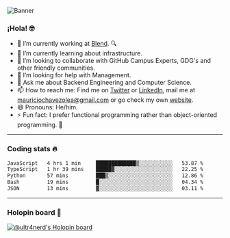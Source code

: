 ![Banner](banner.gif)
### ¡Hola! 🤓

- 🔭 I’m currently working at [Blend](https://blend.com/). 🔍
- 🌱 I’m currently learning about infrastructure.
- 👯 I’m looking to collaborate with GitHub Campus Experts, GDG's and other friendly communities.
- 🤔 I’m looking for help with Management.
- 💬 Ask me about Backend Engineering and Computer Science.
- 📫 How to reach me: Find me on [Twitter](https://twitter.com/ultr4nerd) or [LinkedIn](https://www.linkedin.com/in/ultr4nerd), mail me at [mauriciochavezolea@gmail.com](mailto:mauriciochavezolea@gmail.com) or go check my own [website](https://mauriciochavez.dev).
- 😄 Pronouns: He/him. 
- ⚡ Fun fact: I prefer functional programming rather than object-oriented programming. 🤭
---

### Coding stats 🔥

<!--START_SECTION:waka-->

```txt
JavaScript   4 hrs 1 min     █████████████▒░░░░░░░░░░░   53.87 %
TypeScript   1 hr 39 mins    █████▓░░░░░░░░░░░░░░░░░░░   22.25 %
Python       57 mins         ███▒░░░░░░░░░░░░░░░░░░░░░   12.86 %
Bash         19 mins         █░░░░░░░░░░░░░░░░░░░░░░░░   04.34 %
JSON         13 mins         ▓░░░░░░░░░░░░░░░░░░░░░░░░   03.11 %
```

<!--END_SECTION:waka-->

---

### Holopin board 🦖

[![@ultr4nerd's Holopin board](https://holopin.me/ultr4nerd)](https://holopin.io/@ultr4nerd)
